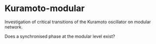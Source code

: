 # Kuramoto-modular
Investigation of critical transitions of the Kuramoto oscillator on modular network. 

Does a synchronised phase at the modular level exist?
